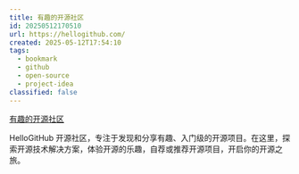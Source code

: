 ```yaml
---
title: 有趣的开源社区
id: 20250512170510
url: https://hellogithub.com/
created: 2025-05-12T17:54:10
tags:
  - bookmark
  - github
  - open-source
  - project-idea
classified: false
---
```

[有趣的开源社区](https://hellogithub.com/)

HelloGitHub 开源社区，专注于发现和分享有趣、入门级的开源项目。在这里，探索开源技术解决方案，体验开源的乐趣，自荐或推荐开源项目，开启你的开源之旅。